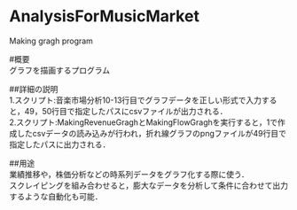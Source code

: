 # AnalysisForMusicMarket
Making gragh program

#概要<br>
グラフを描画するプログラム

##詳細の説明<br>
1.スクリプト:音楽市場分析10-13行目でグラフデータを正しい形式で入力すると，49，50行目で指定したパスにcsvファイルが出力される．<br>
2.スクリプト:MakingRevenueGraghとMakingFlowGraghを実行すると，1で作成したcsvデータの読み込みが行われ，折れ線グラフのpngファイルが49行目で指定したパスに出力される．

##用途<br>
業績推移や，株価分析などの時系列データをグラフ化する際に使う．<br>
スクレイピングを組み合わせると，膨大なデータを分析して条件に合わせて出力するような自動化も可能．
